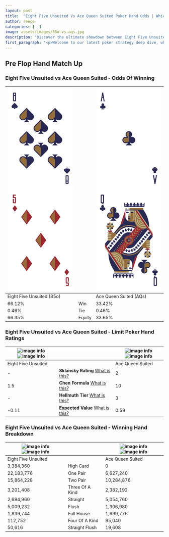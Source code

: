 ```yaml
---
layout: post
title:  "Eight Five Unsuited Vs Ace Queen Suited Poker Hand Odds | Which Is The Better Hand In Poker? A Complete Guide"
author: reece
categories: [  ]
image: assets/images/85o-vs-aqs.jpg
description: "Discover the ultimate showdown between Eight Five Unsuited and Ace Queen Suited in poker! Uncover the odds, strategies, and scenarios where one hand triumphs over the other. Get ready to up your poker game with this thrilling analysis."
first_paragraph: "<p>Welcome to our latest poker strategy deep dive, where we're pitting two distinct hands against each other in a high-stakes showdown: Eight Five Unsuited vs Ace Queen Suited.</p><p>In the dynamic world of poker, every decision counts, and knowing which hand holds the upper hand is key to your success at the table.</p><p>In this article, we'll dissect these two hands, explore the scenarios where one dominates the other, and equip you with the knowledge to make strategic choices that can tip the odds in your favor.</p><p>Get ready to unravel the intriguing dynamics of these poker hands and elevate your game to new heights.</p>"
---
```




[comment]: # (sp0)

## Pre Flop Hand Match Up

<div class="table hand-ratings" markdown="1"> 



### Eight Five Unsuited vs Ace Queen Suited - Odds Of Winning


    
| ![image info](assets/images/hand1/8.png) ![image info](assets/images/hand1/5o.png) |  | ![image info](assets/images/hand2/a.png) ![image info](assets/images/hand2/q.png) |
| -------- | -------- | -------- |
| Eight Five Unsuited (85o) |  | Ace Queen Suited (AQs) |
| 66.12% | Win | 33.42% |
| 0.46% | Tie | 0.46% |
| 66.35% | Equity | 33.65% |




[comment]: # (sp1)



### Eight Five Unsuited vs Ace Queen Suited - Limit Poker Hand Ratings


    
| ![image info](https://www.riverpairs.com/assets/images/hand1/8.png) ![image info](https://www.riverpairs.com/assets/images/hand1/5o.png) |  | ![image info](https://www.riverpairs.com/assets/images/hand2/a.png) ![image info](https://www.riverpairs.com/assets/images/hand2/q.png) |
| -------- | -------- | -------- |
| Eight Five Unsuited |  | Ace Queen Suited |
| - | **Sklansky Rating** [What is this?](/sklansky-rating-explained) | 2 |
| 1.5 | **Chen Formula** [What is this?](/chen-formula-explained) | 10 |
| - | **Hellmuth Tier** [What is this?](/Hellmuth-tier-explained) | 3 |
| -0.11 | **Expected Value** [What is this?](/expected-value-explained) | 0.59 |




[comment]: # (sp2)



### Eight Five Unsuited vs Ace Queen Suited - Winning Hand Breakdown


    
| ![image info](https://www.riverpairs.com/assets/images/hand1/8.png) ![image info](https://www.riverpairs.com/assets/images/hand1/5o.png) |  | ![image info](https://www.riverpairs.com/assets/images/hand2/a.png) ![image info](https://www.riverpairs.com/assets/images/hand2/q.png) |
| -------- | -------- | -------- |
| Eight Five Unsuited |  | Ace Queen Suited |
| 3,384,360 | High Card | 0 |
| 22,183,776 | One Pair | 6,627,240 |
| 15,864,228 | Two Pair | 10,284,876 |
| 3,201,408 | Three Of A Kind | 2,382,192 |
| 2,694,960 | Straight | 5,054,760 |
| 5,009,232 | Flush | 1,306,980 |
| 1,839,744 | Full House | 1,699,776 |
| 112,752 | Four Of A Kind | 95,040 |
| 50,616 | Straight Flush | 19,608 |




[comment]: # (sp3)



</div>

[comment]: # (sp4)



[comment]: # (sp5)

